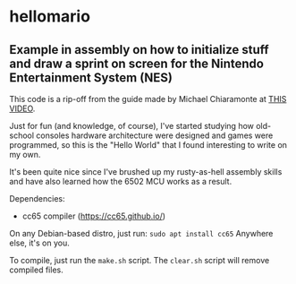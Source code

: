 # hellomario

## Example in assembly on how to initialize stuff and draw a sprint on screen for the Nintendo Entertainment System (NES)

This code is a rip-off from the guide made by Michael Chiaramonte at [THIS VIDEO](https://www.youtube.com/watch?v=LeCGYp0JWok).

Just for fun (and knowledge, of course), I've started studying how old-school consoles hardware architecture were designed and games were programmed, so this is the "Hello World" that I found interesting to write on my own.

It's been quite nice since I've brushed up my rusty-as-hell assembly skills and have also learned how the 6502 MCU works as a result.

Dependencies:

- cc65 compiler (https://cc65.github.io/)

On any Debian-based distro, just run: `sudo apt install cc65`
Anywhere else, it's on you.

To compile, just run the `make.sh` script.
The `clear.sh` script will remove compiled files.
